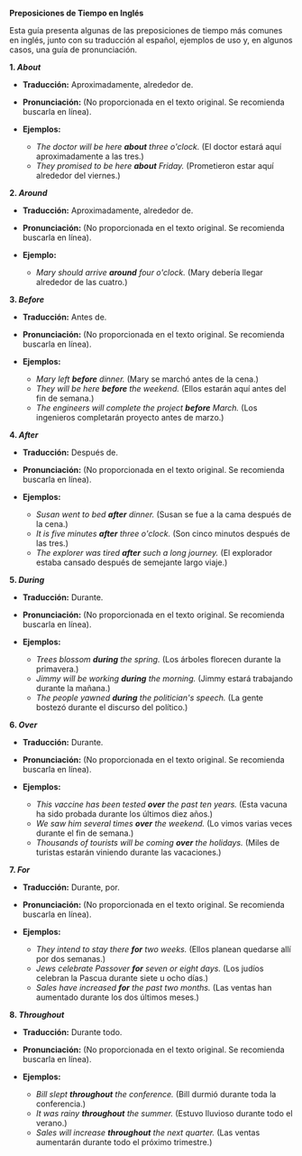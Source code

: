 

**Preposiciones de Tiempo en Inglés**

Esta guía presenta algunas de las preposiciones de tiempo más comunes en inglés, junto con su traducción al español, ejemplos de uso y, en algunos casos, una guía de pronunciación.

**1. *About***

*   **Traducción:** Aproximadamente, alrededor de.
*   **Pronunciación:** (No proporcionada en el texto original.  Se recomienda buscarla en línea).
*   **Ejemplos:**

    *   *The doctor will be here **about** three o'clock.* (El doctor estará aquí aproximadamente a las tres.)
    *   *They promised to be here **about** Friday.* (Prometieron estar aquí alrededor del viernes.)

**2. *Around***

*   **Traducción:** Aproximadamente, alrededor de.
*   **Pronunciación:** (No proporcionada en el texto original.  Se recomienda buscarla en línea).
*   **Ejemplo:**

    *   *Mary should arrive **around** four o'clock.* (Mary debería llegar alrededor de las cuatro.)

**3. *Before***

*   **Traducción:** Antes de.
*   **Pronunciación:** (No proporcionada en el texto original.  Se recomienda buscarla en línea).
*   **Ejemplos:**

    *   *Mary left **before** dinner.* (Mary se marchó antes de la cena.)
    *   *They will be here **before** the weekend.* (Ellos estarán aquí antes del fin de semana.)
    *   *The engineers will complete the project **before** March.* (Los ingenieros completarán proyecto antes de marzo.)

**4. *After***

*   **Traducción:** Después de.
*   **Pronunciación:** (No proporcionada en el texto original.  Se recomienda buscarla en línea).
*   **Ejemplos:**

    *   *Susan went to bed **after** dinner.* (Susan se fue a la cama después de la cena.)
    *   *It is five minutes **after** three o'clock.* (Son cinco minutos después de las tres.)
    *   *The explorer was tired **after** such a long journey.* (El explorador estaba cansado después de semejante largo viaje.)

**5. *During***

*   **Traducción:** Durante.
*   **Pronunciación:** (No proporcionada en el texto original.  Se recomienda buscarla en línea).
*   **Ejemplos:**

    *   *Trees blossom **during** the spring.* (Los árboles florecen durante la primavera.)
    *   *Jimmy will be working **during** the morning.* (Jimmy estará trabajando durante la mañana.)
    *   *The people yawned **during** the politician's speech.* (La gente bostezó durante el discurso del político.)

**6. *Over***

*   **Traducción:** Durante.
*   **Pronunciación:** (No proporcionada en el texto original.  Se recomienda buscarla en línea).
*   **Ejemplos:**

    *   *This vaccine has been tested **over** the past ten years.* (Esta vacuna ha sido probada durante los últimos diez años.)
    *   *We saw him several times **over** the weekend.* (Lo vimos varias veces durante el fin de semana.)
    *   *Thousands of tourists will be coming **over** the holidays.* (Miles de turistas estarán viniendo durante las vacaciones.)

**7. *For***

*   **Traducción:** Durante, por.
*   **Pronunciación:** (No proporcionada en el texto original.  Se recomienda buscarla en línea).
*   **Ejemplos:**

    *   *They intend to stay there **for** two weeks.* (Ellos planean quedarse allí por dos semanas.)
    *   *Jews celebrate Passover **for** seven or eight days.* (Los judíos celebran la Pascua durante siete u ocho días.)
    *   *Sales have increased **for** the past two months.* (Las ventas han aumentado durante los dos últimos meses.)

**8. *Throughout***

*   **Traducción:** Durante todo.
*   **Pronunciación:** (No proporcionada en el texto original.  Se recomienda buscarla en línea).
*   **Ejemplos:**

    *   *Bill slept **throughout** the conference.* (Bill durmió durante toda la conferencia.)
    *   *It was rainy **throughout** the summer.* (Estuvo lluvioso durante todo el verano.)
    *   *Sales will increase **throughout** the next quarter.* (Las ventas aumentarán durante todo el próximo trimestre.)

